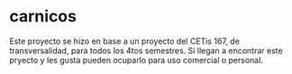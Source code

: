 # carnicos
Este proyecto se hizo en base a un proyecto del CETis 167, de transversalidad, para todos los 4tos semestres.
Si llegan a encontrar este pryecto y les gusta pueden ocuparlo para uso comercial o personal.
